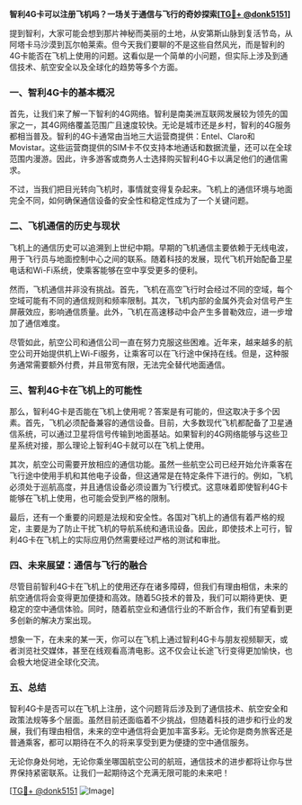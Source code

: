 **智利4G卡可以注册飞机吗？一场关于通信与飞行的奇妙探索[[TG💪+ @donk5151](https://t.me/s/donk5151)]**

提到智利，大家可能会想到那片神秘而美丽的土地，从安第斯山脉到复活节岛，从阿塔卡马沙漠到瓦尔帕莱索。但今天我们要聊的不是这些自然风光，而是智利的4G卡能否在飞机上使用的问题。这看似是一个简单的小问题，但实际上涉及到通信技术、航空安全以及全球化的趋势等多个方面。

### 一、智利4G卡的基本概况

首先，让我们来了解一下智利的4G网络。智利是南美洲互联网发展较为领先的国家之一，其4G网络覆盖范围广且速度较快。无论是城市还是乡村，智利的4G服务都相当普及。智利的4G卡通常由当地三大运营商提供：Entel、Claro和Movistar。这些运营商提供的SIM卡不仅支持本地通话和数据流量，还可以在全球范围内漫游。因此，许多游客或商务人士选择购买智利4G卡以满足他们的通信需求。

不过，当我们把目光转向飞机时，事情就变得复杂起来。飞机上的通信环境与地面完全不同，如何确保通信设备的安全性和稳定性成为了一个关键问题。

### 二、飞机通信的历史与现状

飞机上的通信历史可以追溯到上世纪中期。早期的飞机通信主要依赖于无线电波，用于飞行员与地面控制中心之间的联系。随着科技的发展，现代飞机开始配备卫星电话和Wi-Fi系统，使乘客能够在空中享受更多的便利。

然而，飞机通信并非没有挑战。首先，飞机在高空飞行时会经过不同的空域，每个空域可能有不同的通信规则和频率限制。其次，飞机内部的金属外壳会对信号产生屏蔽效应，影响通信质量。此外，飞机在高速移动中会产生多普勒效应，进一步增加了通信难度。

尽管如此，航空公司和通信公司一直在努力克服这些困难。近年来，越来越多的航空公司开始提供机上Wi-Fi服务，让乘客可以在飞行途中保持在线。但是，这种服务通常需要额外付费，并且带宽有限，无法完全替代地面通信。

### 三、智利4G卡在飞机上的可能性

那么，智利4G卡是否能在飞机上使用呢？答案是有可能的，但这取决于多个因素。首先，飞机必须配备兼容的通信设备。目前，大多数现代飞机都配备了卫星通信系统，可以通过卫星将信号传输到地面基站。如果智利的4G网络能够与这些卫星系统对接，那么理论上智利4G卡就可以在飞机上使用。

其次，航空公司需要开放相应的通信功能。虽然一些航空公司已经开始允许乘客在飞行途中使用手机和其他电子设备，但这通常是在特定条件下进行的。例如，飞机必须处于巡航高度，并且通信设备必须设置为飞行模式。这意味着即使智利4G卡能够在飞机上使用，也可能会受到严格的限制。

最后，还有一个重要的问题是法规和安全性。各国对飞机上的通信有着严格的规定，主要是为了防止干扰飞机的导航系统和通讯设备。因此，即使技术上可行，智利4G卡在飞机上的实际应用仍然需要经过严格的测试和审批。

### 四、未来展望：通信与飞行的融合

尽管目前智利4G卡在飞机上的使用还存在诸多障碍，但我们有理由相信，未来的航空通信将会变得更加便捷和高效。随着5G技术的普及，我们可以期待更快、更稳定的空中通信体验。同时，随着航空业和通信行业的不断合作，我们有望看到更多创新的解决方案出现。

想象一下，在未来的某一天，你可以在飞机上通过智利4G卡与朋友视频聊天，或者浏览社交媒体，甚至在线观看高清电影。这不仅会让长途飞行变得更加愉快，也会极大地促进全球化交流。

### 五、总结

智利4G卡是否可以在飞机上注册，这个问题背后涉及到了通信技术、航空安全和政策法规等多个层面。虽然目前还面临着不少挑战，但随着科技的进步和行业的发展，我们有理由相信，未来的空中通信将会更加丰富多彩。无论你是商务旅客还是普通乘客，都可以期待在不久的将来享受到更为便捷的空中通信服务。

无论你身处何地，无论你乘坐哪国航空公司的航班，通信技术的进步都将让你与世界保持紧密联系。让我们一起期待这个充满无限可能的未来吧！

[[TG💪+ @donk5151](https://t.me/s/donk5151) ![Image](https://i.postimg.cc/rwNCRYN7/Snipaste-2025-04-30-17-27-05.png)]